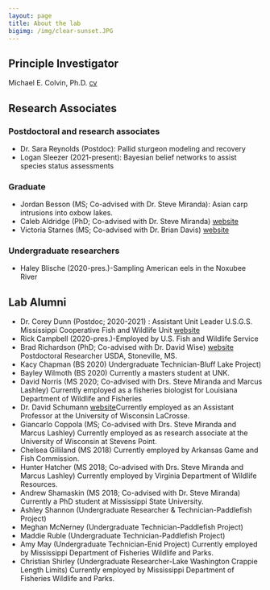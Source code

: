 ```yaml
---
layout: page
title: About the lab
bigimg: /img/clear-sunset.JPG
---
```



## Principle Investigator

Michael E. Colvin, Ph.D. [cv](/cv)


## Research Associates

### Postdoctoral and research associates


* Dr. Sara Reynolds (Postdoc): Pallid sturgeon modeling and recovery
* Logan Sleezer (2021-present): Bayesian belief networks to assist species status assessments

### Graduate 

* Jordan Besson (MS; Co-advised with Dr. Steve Miranda): Asian carp intrusions into oxbow lakes.
* Caleb Aldridge (PhD; Co-advised with Dr. Steve Miranda) [website](https://aldridgecaleb.github.io/)
* Victoria Starnes (MS; Co-advised with Dr. Brian Davis) [website](https://victoriastarnes.github.io/)



### Undergraduate researchers

* Haley Blische (2020-pres.)-Sampling American eels in the Noxubee River




## Lab Alumni

* Dr. Corey Dunn (Postdoc; 2020-2021) : Assistant Unit Leader U.S.G.S. Mississippi Cooperative Fish and Wildlife Unit [website](https://dunnfishresearch.weebly.com/)
* Rick Campbell (2020-pres.)-Employed by U.S. Fish and Wildlife Service
* Brad Richardson (PhD; Co-advised with Dr. David Wise) [website](http://www.bradley-richardson.com/) Postdoctoral Researcher USDA, Stoneville, MS.
* Kacy Chapman (BS 2020) Undergraduate Technician-Bluff Lake Project)
* Bayley Wilmoth (BS 2020) Currently a masters student at UNK. 
* David Norris (MS 2020; Co-advised with Drs. Steve Miranda and Marcus Lashley) Currently
employed as a fisheries biologist for Louisiana Department of Wildlife and Fisheries 
* Dr. David Schumann [website](https://daschumann.github.io/)Currently employed as
an Assistant Professor at the University of Wisconsin LaCrosse.
* Giancarlo Coppola (MS; Co-advised with Drs. Steve Miranda and Marcus Lashley) Currently employed as
as research associate at the University of Wisconsin at Stevens Point.
* Chelsea Gilliland (MS 2018) Currently employed by Arkansas Game and Fish Commission.
* Hunter Hatcher (MS 2018; Co-advised with Drs. Steve Miranda and Marcus Lashley) Currently employed by Virginia Department of Wildlife Resources.
* Andrew Shamaskin (MS 2018; Co-advised with Dr. Steve Miranda) Currently a PhD student at Mississippi State University.
* Ashley Shannon (Undergraduate Researcher & Technician-Paddlefish Project)
* Meghan McNerney (Undergraduate Technician-Paddlefish Project)
* Maddie Ruble (Undergraduate Technician-Paddlefish Project)
* Amy May (Undergraduate Technician-Enid Project) Currently employed by Mississippi Department of Fisheries Wildlife and Parks.
* Christian Shirley (Undergraduate Researcher-Lake Washington Crappie Length Limits) Currently employed by Mississippi Department of Fisheries Wildlife and Parks.


